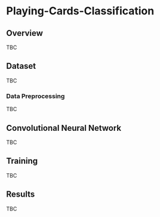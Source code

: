 # Playing-Cards-Classification

## Overview
TBC

## Dataset
TBC

### Data Preprocessing
TBC

## Convolutional Neural Network
TBC

## Training
TBC

## Results
TBC